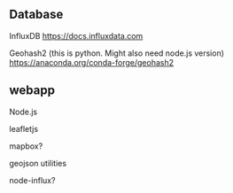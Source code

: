 ## Database

InfluxDB
https://docs.influxdata.com

Geohash2 (this is python. Might also need node.js version)
https://anaconda.org/conda-forge/geohash2

## webapp

Node.js

leafletjs

mapbox?

geojson utilities

node-influx?
